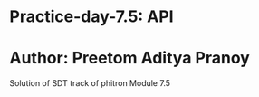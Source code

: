 # Practice-day-7.5: API
# Author: Preetom Aditya Pranoy
<p>Solution of SDT track of phitron Module 7.5</p>
